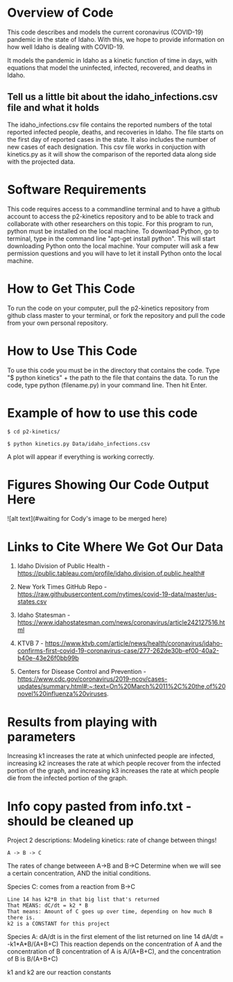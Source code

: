 # Overview of Code
This code describes and models the current coronavirus (COVID-19) pandemic in the state of Idaho. With this, we hope to provide information on how well Idaho is dealing with COVID-19.

It models the pandemic in Idaho as a kinetic function of time in days, with equations that model the uninfected, infected, recovered, and deaths in Idaho.

## Tell us a little bit about the idaho_infections.csv file and what it holds
The idaho_infections.csv file contains the reported numbers of the total reported infected people, deaths, and recoveries in Idaho. The file starts on the first day of reported cases in the state. It also includes the number of new cases of each designation. This csv file works in conjuction with kinetics.py as it will show the comparison of the reported data along side with the projected data. 

# Software Requirements
This code requires access to a commandline terminal and to have a github account to access the p2-kinetics repository and to be able to track and collaborate with other researchers on this topic. For this program to run, python must be installed on the local machine. To download Python, go to terminal, type in the command line "apt-get install python". This will start 
downloading Python onto the local machine. Your computer will ask a few permission questions and you will have to let it install Python onto the local machine.

# How to Get This Code
To run the code on your computer, pull the p2-kinetics repository from github class master to your terminal, or fork the repository and pull the code from your own personal repository. 

# How to Use This Code
To use this code you must be in the directory that contains the code. Type "$ python kinetics" + the path to the file that contains the data. To run the code, type python (filename.py) in your command line. Then hit Enter.

# Example of how to use this code
`$ cd p2-kinetics/`

`$ python kinetics.py Data/idaho_infections.csv`

A plot will appear if everything is working correctly.


# Figures Showing Our Code Output Here

![alt text](#waiting for Cody's image to be merged here)

# Links to Cite Where We Got Our Data
1. Idaho Division of Public Health - https://public.tableau.com/profile/idaho.division.of.public.health#

1. New York Times GitHub Repo -  https://raw.githubusercontent.com/nytimes/covid-19-data/master/us-states.csv

1. Idaho Statesman - https://www.idahostatesman.com/news/coronavirus/article242127516.html

1. KTVB 7 - https://www.ktvb.com/article/news/health/coronavirus/idaho-confirms-first-covid-19-coronavirus-case/277-262de30b-ef00-40a2-b40e-43e26f0bb99b

1. Centers for Disease Control and Prevention - https://www.cdc.gov/coronavirus/2019-ncov/cases-updates/summary.html#:~:text=On%20March%2011%2C%20the,of%20novel%20influenza%20viruses.


# Results from playing with parameters
Increasing k1 increases the rate at which uninfected people are infected, increasing k2 increases the rate at which people recover from the infected portion of the graph, and increasing k3 increases the rate at which people die from the infected portion of the graph.

# Info copy pasted from info.txt - should be cleaned up
Project 2 descriptions:
    Modeling kinetics: rate of change between things!
    
    A -> B -> C
    
The rates of change betweeen A->B and B->C Determine when we will see a certain concentration, AND the initial conditions. 

Species C:
    comes from a reaction from B->C
    
    Line 14 has k2*B in that big list that's returned
    That MEANS: dC/dt = k2 * B
    That means: Amount of C goes up over time, depending on how much B there is.
    k2 is a CONSTANT for this project
    
Species A: 
    dA/dt is in the first element of the list returned on line 14
    dA/dt = -k1\*A*B/(A+B+C)
This reaction depends on the concentration of A and the concentration of B
concentration of A is A/(A+B+C), and the concentration of B is B/(A+B+C)

k1 and k2 are our reaction constants


